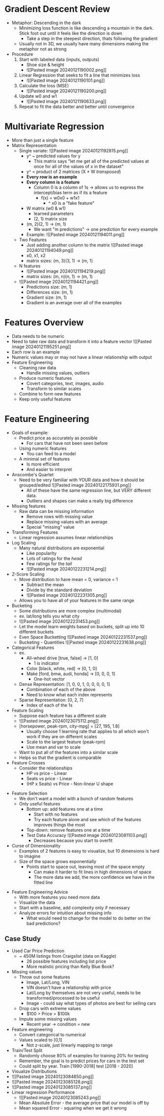 # Gradient Descent Review
- Metaphor: Descending in the dark
	- Minimizing loss function is like descending a mountain in the dark. Stick foot out until it feels like the direction is down
		- Take a step in the steepest direction, thats following the gradient
	- Usually not in 3D, we usually have many dimensions making the metaphor not as strong
- Procedure
	1. Start with labeled data (inputs, outputs)
		- Shoe size & height
		- ![[Pasted image 20240121190002.png]]
	2.  Linear Regression that seeks to fit a line that minimizes loss
		- ![[Pasted image 20240121190101.png]]
	3. Calculate the loss (MSE)
		- ![[Pasted image 20240121190200.png]]
	4. Update w0 and w1
		- ![[Pasted image 20240121190633.png]]
	5. Repeat to fit the data better and better until convergence

# Multivariate Regression
- More than just a single feature
- Matrix Representation
	- Single variate: ![[Pasted image 20240121192815.png]]
		- y^ ~ predicted values for y
			- This matrix says "let me get all of the predicted values at once for all of the values of x in the dataset"
		- y^ = product of 2 matrices (X * W *transposed*)
		- **Every row is an example**
		- **Every column is a feature**
			- Column 0 is a column of 1s -> allows us to express the intercept/bias term as if its a feature
				- f(x) = w0x0 + w1x1
					- ^ x0 is a "fake feature"
		- W matrix (w0 & w1)
			- learned parameters
			- (2, 1) matrix size
		- (m, 2)(2, 1) -> (m, 1)
			- We want "m predictions" -> one prediction for every example
		- Example: ![[Pasted image 20240121194011.png]]
	- Two Features
		- Just adding another column to the matrix ![[Pasted image 20240121194049.png]]
		- x0, x1, x2
		- matrix sizes: (m, 3)(3, 1) -> (m, 1)
	- N features
		-  ![[Pasted image 20240121194219.png]]
		- matrix sizes: (m, n)(n, 1) -> (m, 1)
	- ![[Pasted image 20240121194421.png]]
		- Predictions size: (m, 1)
		- Differences size: (m, 1)
		- Gradient size: (m, 1)
		- Gradient is an average over all of the examples

# Features Overview
- Data needs to be numeric
- Need to take raw data and transform it into a feature vector ![[Pasted image 20240121195251.png]]
- Each row is an example
- Numeric values may or may not have a linear relationship with output
- Feature Engineering
	- Cleaning raw data
		- Handle missing values, outliers
	- Produce numeric features
		- Covert categories, text, images, audio
		- Transform to similar scales
	- Combine to form new features
	- Keep only useful features

# Feature Engineering

- Goals of example:
	- Predict price as accurately as possible
		- For cars that have not been seen before
	- Using numeric features
		- You can feed to a model
	- A minimal set of features
		- Is more efficient 
		- And easier to interpret
- Anscombe's Quartet
	- Need to be very familiar with YOUR data and how it should be grouped/edited ![[Pasted image 20240122175931.png]]
		- All of these have the same regression line, but VERY different data. 
		- Outliers and shapes can make a really big difference
- Missing features
	- Raw data can be missing information
		- Remove rows with missing value
		- Replace missing values with an average
		- Special "missing" value
- Transforming Features
	- Linear regression assumes linear relationships
- Log Scaling
	- Many natural distributions are exponential
		- Like popularity
		- Lots of ratings for the *head*
		- Few ratings for the *tail*
		- ![[Pasted image 20240122231214.png]]
- Z-Score Scaling
	- Move distribution to have mean = 0, variance = 1
		- Subtract the mean
		- Divide by the standard deviation
		- ![[Pasted image 20240122231305.png]]
	- Allows you to have all of your features in the same range
- Bucketing
	- Some distributions are more complex (multimodal)
	- ex. lat/long tells you what city
	- ![[Pasted image 20240122231453.png]]
	- Let the model learn weights based on buckets, split up into 10 different buckets
	- Even Space Bucketting ![[Pasted image 20240122231537.png]]
	- Bucketing - Quantities ![[Pasted image 20240122231638.png]]
- Categorical Features
	- ex.
		- All-wheel drive [true, false] -> [1, 0]
			- 1 is indicator
		- Color [black, white, red] -> [0, 1, 0]
		- Make [ford, bmw, audi, honda] -> [0, 0, 0, 1]
			- One-hot vector
	- Dense Representation: [1, 0, 0, 1, 0, 0, 0, 0, 1]
		- Combination of each of the above
		- Need to know what each index represents
	- Sparse Representation: [0, 2, 7]
		- Index of each of the 1s
- Feature Scaling
	- Suppose each feature has a different scale
	- ![[Pasted image 20240123075112.png]]
	- [horsepower, peak-rpm, city-mpg] = [27, 195, 1.8]
		- Usually choose 1 learning rate that applies to all which won't work if they are on different scales
		- Scale to the largest feature (peak-rpm)
		- Use mean and var to scale
	- Want to put all of the features into a similar scale
	- Helps so that the gradient is comparable
- Feature Crosses
	- Consider the relationships
		- HP vs price - Linear
		- Seats vs price - Linear
		* (HP x Seats) vs Price - Non-linear U shape
* Feature Selection
	* We don't want a model with a bunch of random features
	* Only useful features
		* Bottom up: add features one at a time
			* Start with no features
			* Try each feature alone and see which of the features improves things the most
		* Top-down: remove features one at a time
		* Test Data Accuracy ![[Pasted image 20240123081103.png]]
			* Decreases because you start to overfit
* Curse of Dimensionality
	* Examples of 2 features is easy to visualize, but 10 dimensions is hard to imagine
	* Size of the space grows exponentially
		* Points start to space out, leaving most of the space empty
			 - Can make it harder to fit lines in high dimensions of space
			 - The more data we add, the more confidence we have in the fitted line
- Feature Engineering Advice
	- With more features you need more data
	- Visualize the data
	- Start with a baseline, add complexity only if necessary
	- Analyze errors for intuition about missing info
		- What would need to change for the model to do better on the bad predictions?
## Case Study
- Used Car Price Prediction
	- ~ 450M listings from Craigslist (data on Kaggle)
		- 26 possible features including list price
		- More realistic pricing than Kelly Blue Book?
- Missing values
	- Throw out some features
		- Image, Lat/Long, VIN
		- VIN doesn't have a relationship with price
		- Lat/Long by themselves are not very useful, needs to be transformed/processed to be useful
		- Image - could say what types of photos are best for selling cars
	- Drop cars with extreme values
		- $100 > Price > $100k
	- Impute some missing values
		- Recent year -> condition = new
- Feature engineering
	- Convert categorical to numerical
	- Values scaled to [0,1]
		- Not z-scale, just linearly mapping to range
- Train/Test Split
	- Randomly choose 80% of examples for training 20% for testing
	- Remember, the goal is to predict prices for cars in the test set
	- Could split by year. Train [1990-2018] test [2018 - 2020]
- Visualize Distributions
- ![[Pasted image 20240123084850.png]]
- ![[Pasted image 20240123085128.png]]
- ![[Pasted image 20240123085137.png]]
- Linear regression Performance
	- ![[Pasted image 20240123085243.png]]
	- Mean Absolute Error - the average price that our model is off by
	- Mean squared Error - squaring when we get it wrong
